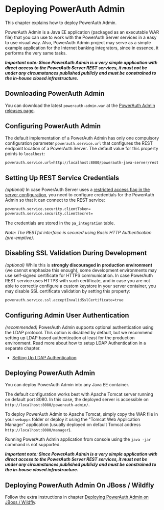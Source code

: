 # Deploying PowerAuth Admin

This chapter explains how to deploy PowerAuth Admin.

PowerAuth Admin is a Java EE application (packaged as an executable WAR file) that you can use to work with the PowerAuth Server services in a easy to use visual way. Also, PowerAuth Admin project may serve as a simple example application for the Internet banking integrators, since in essence, it performs the very same tasks.

*__Important note: Since PowerAuth Admin is a very simple application with direct access to the PowerAuth Server REST services, it must not be under any circumstances published publicly and must be constrained to the in-house closed infrastructure.__*

## Downloading PowerAuth Admin

You can download the latest `powerauth-admin.war` at the [PowerAuth Admin releases page](https://github.com/wultra/powerauth-admin/releases).

## Configuring PowerAuth Admin

The default implementation of a PowerAuth Admin has only one compulsory configuration parameter `powerauth.service.url` that configures the REST endpoint location of a PowerAuth Server. The default value for this property points to `localhost`:

```bash
powerauth.service.url=http://localhost:8080/powerauth-java-server/rest
```

## Setting Up REST Service Credentials

_(optional)_ In case PowerAuth Server uses a [restricted access flag in the server configuration](https://github.com/wultra/powerauth-server/blob/develop/docs/Deploying-PowerAuth-Server.md#enabling-powerauth-server-security), you need to configure credentials for the PowerAuth Admin so that it can connect to the REST service:

```sh
powerauth.service.security.clientToken=
powerauth.service.security.clientSecret=
```

The credentials are stored in the `pa_integration` table.

_Note: The RESTful interface is secured using Basic HTTP Authentication (pre-emptive)._

## Disabling SSL Validation During Development

_(optional)_ While this is **strongly discouraged in production environment** (we cannot emphasize this enough), some development environments may use self-signed certificate for HTTPS communication. In case PowerAuth REST service uses HTTPS with such certificate, and in case you are not able to correctly configure a custom keystore in your server container, you may disable SSL certificate validation by setting this property:

```bash
powerauth.service.ssl.acceptInvalidSslCertificate=true
```

## Configuring Admin User Authentication

_(recommended)_ PowerAuth Admin supports optional authentication using the LDAP protocol. This option is disabled by default, but we recommend setting up LDAP based authentication at least for the production environment. Read more about how to setup LDAP Authentication in a separate chapter.

- [Setting Up LDAP Authentication](./Setting-Up-LDAP-Authentication.md)

## Deploying PowerAuth Admin

You can deploy PowerAuth Admin into any Java EE container.

The default configuration works best with Apache Tomcat server running on default port 8080. In this case, the deployed server is accessible on `http://localhost:8080/powerauth-admin/`.

To deploy PowerAuth Admin to Apache Tomcat, simply copy the WAR file in your `webapps` folder or deploy it using the "Tomcat Web Application Manager" application (usually deployed on default Tomcat address `http://localhost:8080/manager`).

Running PowerAuth Admin application from console using the `java -jar` command is not supported.

*__Important note: Since PowerAuth Admin is a very simple application with direct access to the PowerAuth Server REST services, it must not be under any circumstances published publicly and must be constrained to the in-house closed infrastructure.__*

## Deploying PowerAuth Admin On JBoss / Wildfly

Follow the extra instructions in chapter [Deploying PowerAuth Admin on JBoss / Wildfly](./Deploying-Wildfly.md).
